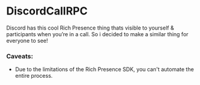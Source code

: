 # DiscordCallRPC

Discord has this cool Rich Presence thing thats visible to yourself & participants when you’re in a call. So i decided to make a similar thing for everyone to see! 

### Caveats:
* Due to the limitations of the Rich Presence SDK, you can't automate the entire process. 
